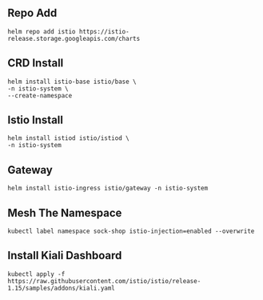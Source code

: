 ## Repo Add

```
helm repo add istio https://istio-release.storage.googleapis.com/charts
```

## CRD Install
```
helm install istio-base istio/base \
-n istio-system \
--create-namespace
```

## Istio Install
```
helm install istiod istio/istiod \
-n istio-system
```

## Gateway 
```
helm install istio-ingress istio/gateway -n istio-system
```

## Mesh The Namespace

```
kubectl label namespace sock-shop istio-injection=enabled --overwrite
```

## Install Kiali Dashboard

`kubectl apply -f https://raw.githubusercontent.com/istio/istio/release-1.15/samples/addons/kiali.yaml`